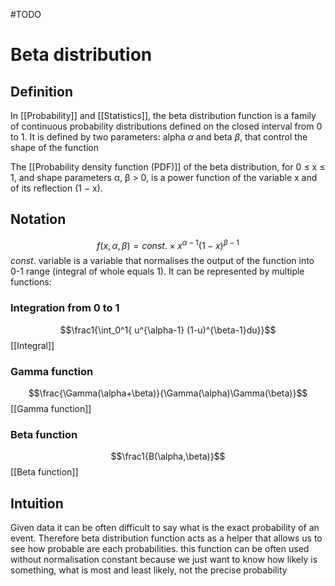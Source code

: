 #TODO 
# Beta distribution
## Definition
In [[Probability]] and [[Statistics]], the beta distribution function is a family of continuous probability distributions defined on the closed interval from 0 to 1.
It is defined by two parameters: alpha $\alpha$ and beta $\beta$, that control the shape of the function

The [[Probability density function (PDF)]] of the beta distribution, for 0 ≤ x ≤ 1, and shape parameters α, β > 0, is a power function of the variable x and of its reflection (1 − x).

## Notation
$$f(x,\alpha,\beta)=const. \times x^{\alpha-1} (1-x)^{\beta-1}$$
$const.$ variable is a variable that normalises the output of the function into 0-1 range (integral of whole equals 1). It can be represented by multiple functions:
### Integration from 0 to 1
$$\frac1{\int_0^1{ u^{\alpha-1} (1-u)^{\beta-1}du}}$$
[[Integral]]
### Gamma function
$$\frac{\Gamma(\alpha+\beta)}{\Gamma(\alpha)\Gamma(\beta)}$$
[[Gamma function]]
### Beta function
$$\frac1{B(\alpha,\beta)}$$
[[Beta function]]

## Intuition
Given data it can be often difficult to say what is the exact probability of an event. Therefore beta distribution function acts as a helper that allows us to see how probable are each probabilities. this function can be often used without normalisation constant because we just want to know how likely is something, what is most and least likely, not the precise probability